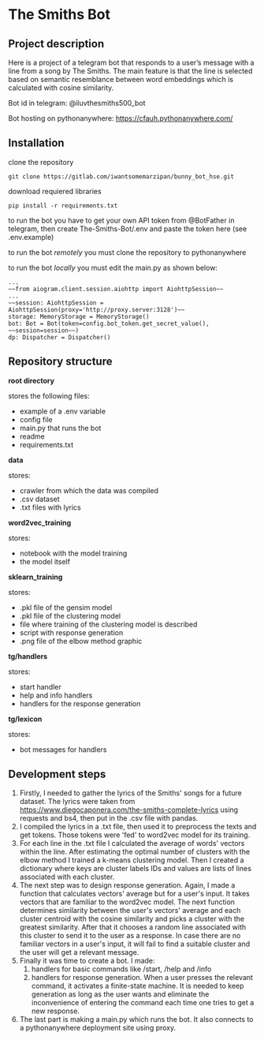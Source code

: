 # The Smiths Bot

## Project description

Here is a project of a telegram bot that responds to a user’s message with a line from a song by The Smiths.
The main feature is that the line is selected based on semantic resemblance between word embeddings which is calculated with cosine similarity.

Bot id in telegram: @iluvthesmiths500_bot

Bot hosting on pythonanywhere: https://cfauh.pythonanywhere.com/

## Installation

clone the repository
```
git clone https://gitlab.com/iwantsomemarzipan/bunny_bot_hse.git
```

download requiered libraries
```
pip install -r requirements.txt
```

to run the bot you have to get your own API token from @BotFather in telegram, then create The-Smiths-Bot/.env and paste the token here (see .env.example)

to run the bot *remotely* you must clone the repository to pythonanywhere

to run the bot *locally* you must edit the main.py as shown below:
```
...
~~from aiogram.client.session.aiohttp import AiohttpSession~~
...
~~session: AiohttpSession = AiohttpSession(proxy='http://proxy.server:3128')~~
storage: MemoryStorage = MemoryStorage()
bot: Bot = Bot(token=config.bot_token.get_secret_value(), ~~session=session~~)
dp: Dispatcher = Dispatcher()
```

## Repository structure

**root directory**

stores the following files:
- example of a .env variable
- config file
- main.py that runs the bot
- readme
- requirements.txt

**data**

stores:
- crawler from which the data was compiled
- .csv dataset
- .txt files with lyrics
 
**word2vec_training**

stores:
- notebook with the model training
- the model itself

**sklearn_training**

stores:
- .pkl file of the gensim model
- .pkl file of the clustering model
- file where training of the clustering model is described
- script with response generation
- .png file of the elbow method graphic

**tg/handlers**

stores:
- start handler
- help and info handlers
- handlers for the response generation

**tg/lexicon**

stores:
- bot messages for handlers

## Development steps

1. Firstly, I needed to gather the lyrics of the Smiths' songs for a future dataset. The lyrics were taken from https://www.diegocaponera.com/the-smiths-complete-lyrics using requests and bs4, then put in the .csv file with pandas.
2. I compiled the lyrics in a .txt file, then used it to preprocess the texts and get tokens. Those tokens were 'fed' to word2vec model for its training.
3. For each line in the .txt file I calculated the average of words' vectors within the line. After estimating the optimal number of clusters with the elbow method I trained a k-means clustering model. Then I created a dictionary where keys are cluster labels IDs and values are lists of lines associated with each cluster.
4. The next step was to design response generation. Again, I made a function that calculates vectors' average but for a user's input. It takes vectors that are familiar to the word2vec model. The next function determines similarity between the user's vectors' average and each cluster centroid with the cosine similarity and picks a cluster with the greatest similarity. After that it chooses a random line associated with this cluster to send it to the user as a response. In case there are no familiar vectors in a user's input, it will fail to find a suitable cluster and the user will get a relevant message.
5. Finally it was time to create a bot. I made:
    1. handlers for basic commands like /start, /help and /info
    2. handlers for response generation. When a user presses the relevant command, it activates a finite-state machine. It is needed to keep generation as long as the user wants and eliminate the inconvenience of entering the command each time one tries to get a new response.
6. The last part is making a main.py which runs the bot. It also connects to a pythonanywhere deployment site using proxy. 


